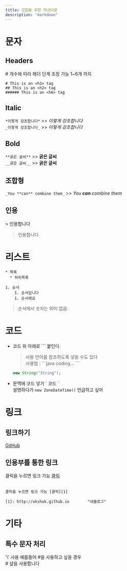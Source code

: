 ```yaml
---
title: 깃헙을 위한 마크다운 
description: "markdown"
---
```



# 문자
## Headers
\# 개수에 따라 헤더 단계 조정 가능 1~6개 까지  
```
# This is an <h1> tag
## This is an <h2> tag
###### This is an <h6> tag
```
## Italic
`*이렇게 강조합니다*` >> *이렇게 강조합니다*  
`_이렇게 강조합니다_` >> _이렇게 강조합니다_  

## Bold
`**굵은 글씨**` >> **굵은 글씨**   
`__굵은 글씨__` >> __굵은 글씨__

## 조합형
`_You **can** combine them_` >> _You **can** combine them_

## 인용
\> 인용합니다     
   > 인용합니다



# 리스트
```
* 목록
  * 하위목록

1. 순서
    1. 순서입니다
    1. 순서에요
```  
> 순서에서 숫자는 의미 없음

# 코드

* 코드 위 아래로 \``` 붙인다.
   > 사용 언어를 참조하도록 넣을 수도 있다   
     사용법 : \```java    coding... ```   
      
    ```java
    new String("String");
    ```

*  문맥에 코드 넣기 \` 코드 \`   
   설명하다가 `new ZoneDateTime()` 언급하고 싶어


  
    

# 링크

## 링크하기   
[GitHub](http://github.com)

## 인용부를 통한 링크 

클릭을 누르면 링크 가능 [클릭][1]  
<br>

[1]: http://okshok.github.io        "내블로그"

```
클릭을 누르면 링크 가능 [클릭][1]  

[1]: http://okshok.github.io        "내블로그"
```







# 기타

## 특수 문자 처리  
'\\' 사용 
예를들어 #을 사용하고 싶을 경우   
\# 샾을 사용합니다



